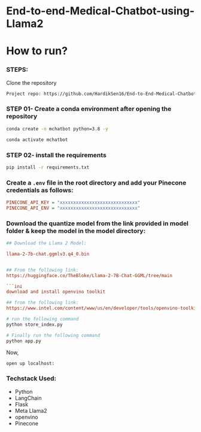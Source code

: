 # End-to-end-Medical-Chatbot-using-Llama2

# How to run?
### STEPS:

Clone the repository

```bash
Project repo: https://github.com/HardikSen16/End-to-End-Medical-Chatbot
```

### STEP 01- Create a conda environment after opening the repository

```bash
conda create -n mchatbot python=3.8 -y
```

```bash
conda activate mchatbot
```

### STEP 02- install the requirements
```bash
pip install -r requirements.txt
```


### Create a `.env` file in the root directory and add your Pinecone credentials as follows:

```ini
PINECONE_API_KEY = "xxxxxxxxxxxxxxxxxxxxxxxxxxxxx"
PINECONE_API_ENV = "xxxxxxxxxxxxxxxxxxxxxxxxxxxxx"
```


### Download the quantize model from the link provided in model folder & keep the model in the model directory:

```ini
## Download the Llama 2 Model:

llama-2-7b-chat.ggmlv3.q4_0.bin


## From the following link:
https://huggingface.co/TheBloke/Llama-2-7B-Chat-GGML/tree/main

```ini
download and install openvino toolkit

## from the following link:
https://www.intel.com/content/www/us/en/developer/tools/openvino-toolkit/download.html?PACKAGE=OPENVINO_BASE&VERSION=v_2024_2_0&OP_SYSTEM=WINDOWS&DISTRIBUTION=ARCHIVE

```

```bash
# run the following command
python store_index.py
```

```bash
# Finally run the following command
python app.py
```

Now,
```bash
open up localhost:
```


### Techstack Used:

- Python
- LangChain
- Flask
- Meta Llama2
- openvino
- Pinecone


